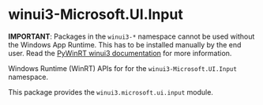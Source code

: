 <!-- warning: Please don't edit this file. It was automatically generated. -->

# winui3-Microsoft.UI.Input

**IMPORTANT**: Packages in the `winui3-*` namespace cannot be used without the
Windows App Runtime. This has to be installed manually by the end user. Read the
[PyWinRT winui3 documentation](https://pywinrt.readthedocs.io/en/latest/api/winui3/index.html)
for more information.

Windows Runtime (WinRT) APIs for for the `winui3-Microsoft.UI.Input` namespace.

This package provides the `winui3.microsoft.ui.input` module.
